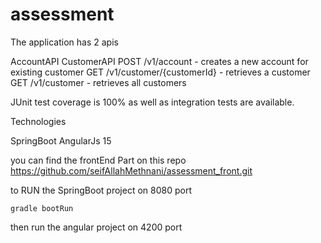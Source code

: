 # assessment

The application has 2 apis

AccountAPI
CustomerAPI
POST /v1/account - creates a new account for existing customer
GET /v1/customer/{customerId} - retrieves a customer
GET /v1/customer - retrieves all customers

JUnit test coverage is 100% as well as integration tests are available.


Technologies

SpringBoot
AngularJs 15

you can find the frontEnd Part on this repo https://github.com/seifAllahMethnani/assessment_front.git

to RUN the SpringBoot project on 8080 port

    gradle bootRun
    
then run the angular project on 4200 port 
